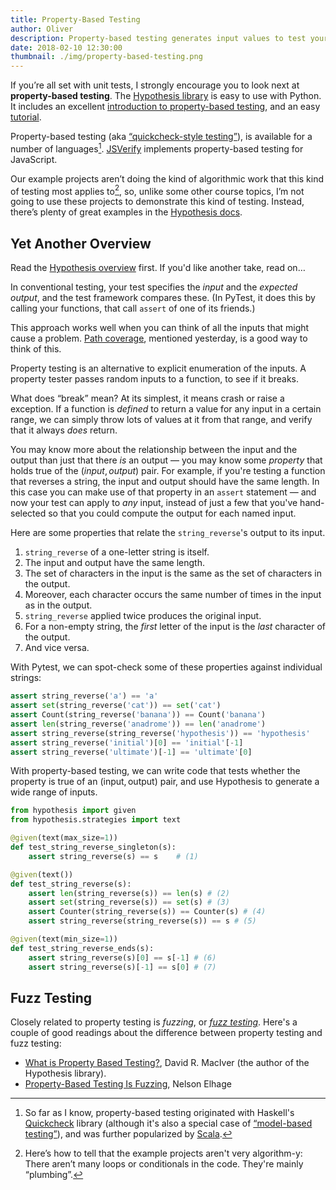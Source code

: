 ```yaml
---
title: Property-Based Testing
author: Oliver
description: Property-based testing generates input values to test your functions with. The Hypothesis package implements property-based testing for Python. Fuzz testing and property-based testing are closely related.
date: 2018-02-10 12:30:00
thumbnail: ./img/property-based-testing.png
---
```


If you’re all set with unit tests, I strongly encourage you to look next at **property-based testing**. The [Hypothesis library](https://hypothesis.readthedocs.io/en/latest/index.html) is easy to use with Python. It includes an excellent [introduction to property-based testing](https://hypothesis.readthedocs.io/en/latest/index.html), and an easy [tutorial](https://hypothesis.readthedocs.io/en/latest/quickstart.html).

Property-based testing (aka [“quickcheck-style testing”](https://en.wikipedia.org/wiki/Model-based_testing)), is available for a number of languages[^1].    [JSVerify](https://jsverify.github.io/) implements property-based testing for JavaScript.

Our example projects aren’t doing the kind of algorithmic work that this kind of testing most applies to[^2], so, unlike some other course topics, I’m not going to use these projects to demonstrate this kind of testing. Instead, there’s plenty of great examples in the [Hypothesis docs](https://hypothesis.readthedocs.io/en/latest/index.html).

[^1]: So far as I know, property-based testing originated with Haskell's [Quickcheck](https://www.schoolofhaskell.com/user/pbv/an-introduction-to-quickcheck-testing) library (although it's also a special case of [“model-based testing”](https://en.wikipedia.org/wiki/Model-based_testing)), and was further popularized by [Scala](https://www.scalacheck.org/).
[^2]: Here’s how to tell that the example projects aren't very algorithm-y: There aren’t many loops or conditionals in the code. They're mainly “plumbing”.

## Yet Another Overview

Read the [Hypothesis overview](https://hypothesis.readthedocs.io/en/latest/index.html) first. If you'd like another take, read on…

In conventional testing, your test specifies the *input* and the *expected output*, and the test framework compares these. (In PyTest, it does this by calling your functions, that call `assert` of one of its friends.)

This approach works well when you can think of all the inputs that might cause a problem. [Path coverage](https://en.wikipedia.org/wiki/Code_coverage#Basic_coverage_criteria), mentioned yesterday, is a good way to think of this.

Property testing is an alternative to explicit enumeration of the inputs. A property tester passes random inputs to a function, to see if it breaks.

What does “break” mean? At its simplest, it means crash or raise a exception. If a function is *defined* to return a value for any input in a certain range, we can simply throw lots of values at it from that range, and verify that it always *does* return.

You may know more about the relationship between the input and the output than just that there *is* an output — you may know some *property* that holds true of the $(\textit{input}, \textit{output})$ pair. For example, if you're testing a function that reverses a string, the input and output should have the same length. In this case you can make use of that property in an `assert` statement — and now your test can apply to *any* input, instead of just a few that you've hand-selected so that you could compute the output for each named input.

Here are some properties that relate the `string_reverse`'s output to its input.

1. `string_reverse` of a one-letter string is itself.
2. The input and output have the same length.
3. The set of characters in the input is the same as the set of characters in the output.
4. Moreover, each character occurs the same number of times in the input as in the output.
5. `string_reverse` applied twice produces the original input.
6. For a non-empty string, the *first* letter of the input is the *last* character of the output.
7. And vice versa.

With Pytest, we can spot-check some of these properties against individual strings:

```python
assert string_reverse('a') == 'a'
assert set(string_reverse('cat')) == set('cat')
assert Count(string_reverse('banana')) == Count('banana')
assert len(string_reverse('anadrome')) == len('anadrome')
assert string_reverse(string_reverse('hypothesis')) == 'hypothesis'
assert string_reverse('initial')[0] == 'initial'[-1]
assert string_reverse('ultimate')[-1] == 'ultimate'[0]
```

With property-based testing, we can write code that tests whether the property is true of an $(\textrm{input}, \textrm{output})$ pair, and use Hypothesis to generate a wide range of inputs.

```python
from hypothesis import given
from hypothesis.strategies import text

@given(text(max_size=1))
def test_string_reverse_singleton(s):
    assert string_reverse(s) == s    # (1)

@given(text())
def test_string_reverse(s):
    assert len(string_reverse(s)) == len(s) # (2)
    assert set(string_reverse(s)) == set(s) # (3)
    assert Counter(string_reverse(s)) == Counter(s) # (4)
    assert string_reverse(string_reverse(s)) == s # (5)

@given(text(min_size=1))
def test_string_reverse_ends(s):    
    assert string_reverse(s)[0] == s[-1] # (6)
    assert string_reverse(s)[-1] == s[0] # (7)
```

## Fuzz Testing

Closely related to property testing is *fuzzing*, or [*fuzz testing*](https://en.wikipedia.org/wiki/Fuzzing). Here's a couple of good readings about the difference between property testing and fuzz testing:

* [What is Property Based Testing?](http://hypothesis.works/articles/what-is-property-based-testing/), David R. MacIver (the author of the Hypothesis library).
* [Property-Based Testing Is Fuzzing](https://blog.nelhage.com/post/property-testing-is-fuzzing/), Nelson Elhage

